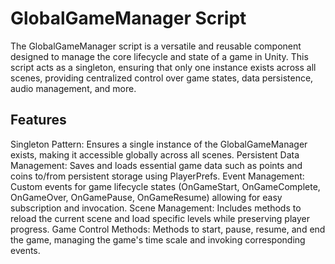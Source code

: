 # GlobalGameManager Script

The GlobalGameManager script is a versatile and reusable component designed to manage the core lifecycle and state of a game in Unity. This script acts as a singleton, ensuring that only one instance exists across all scenes, providing centralized control over game states, data persistence, audio management, and more.

## Features

Singleton Pattern: Ensures a single instance of the GlobalGameManager exists, making it accessible globally across all scenes.
Persistent Data Management: Saves and loads essential game data such as points and coins to/from persistent storage using PlayerPrefs.
Event Management: Custom events for game lifecycle states (OnGameStart, OnGameComplete, OnGameOver, OnGamePause, OnGameResume) allowing for easy subscription and invocation.
Scene Management: Includes methods to reload the current scene and load specific levels while preserving player progress.
Game Control Methods: Methods to start, pause, resume, and end the game, managing the game's time scale and invoking corresponding events.
